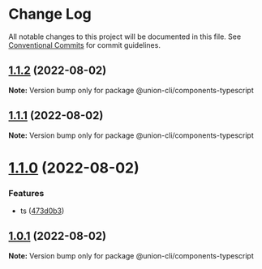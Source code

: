 # Change Log

All notable changes to this project will be documented in this file.
See [Conventional Commits](https://conventionalcommits.org) for commit guidelines.

## [1.1.2](https://gitee.com/sparkparis123/lerna-cli/compare/@union-cli/components-typescript@1.1.1...@union-cli/components-typescript@1.1.2) (2022-08-02)

**Note:** Version bump only for package @union-cli/components-typescript





## [1.1.1](https://gitee.com/sparkparis123/lerna-cli/compare/@union-cli/components-typescript@1.1.0...@union-cli/components-typescript@1.1.1) (2022-08-02)

**Note:** Version bump only for package @union-cli/components-typescript





# [1.1.0](https://gitee.com/sparkparis123/lerna-cli/compare/@union-cli/components-typescript@1.0.1...@union-cli/components-typescript@1.1.0) (2022-08-02)


### Features

* ts ([473d0b3](https://gitee.com/sparkparis123/lerna-cli/commits/473d0b3490eb6ed5f2154d1e0856d6fae638f8b5))





## [1.0.1](https://gitee.com/sparkparis123/lerna-cli/compare/@union-cli/components-typescript@1.0.1...@union-cli/components-typescript@1.0.1) (2022-08-02)

**Note:** Version bump only for package @union-cli/components-typescript
